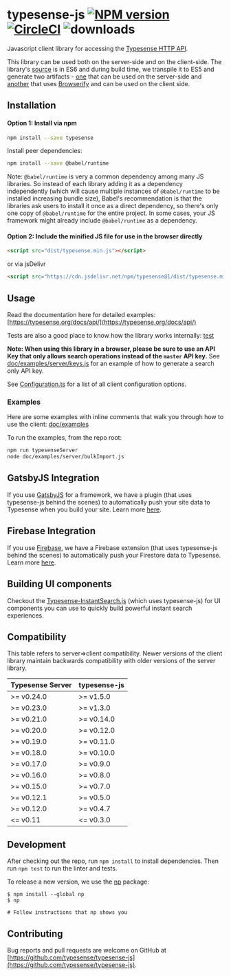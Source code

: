 # typesense-js [![NPM version][npm-image]][npm-url] [![CircleCI](https://circleci.com/gh/typesense/typesense-js.svg?style=shield)](https://circleci.com/gh/typesense/typesense-js) ![downloads](https://img.shields.io/npm/dt/typesense?label=downloads)

Javascript client library for accessing the [Typesense HTTP API](https://github.com/typesense/typesense).

This library can be used both on the server-side and on the client-side. The library's [source](/src) is in ES6 and during build time, we transpile it to ES5 and generate two artifacts - [one](/lib) that can be used on the server-side and [another](/dist) that uses [Browserify](http://browserify.org/) and can be used on the client side.

## Installation

#### Option 1: Install via npm

```sh
npm install --save typesense
```

Install peer dependencies:
```sh
npm install --save @babel/runtime
```

Note: `@babel/runtime` is very a common dependency among many JS libraries. So instead of each library adding it as a dependency independently (which will cause multiple instances of `@babel/runtime` to be installed increasing bundle size), Babel's recommendation is that the libraries ask users to install it once as a direct dependency, so there's only one copy of `@babel/runtime` for the entire project. In some cases, your JS framework might already include `@babel/runtime` as a dependency.

#### Option 2: Include the minified JS file for use in the browser directly

```html
<script src="dist/typesense.min.js"></script>
```

or via jsDelivr

```html
<script src="https://cdn.jsdelivr.net/npm/typesense@1/dist/typesense.min.js"></script>
```

## Usage

Read the documentation here for detailed examples: [https://typesense.org/docs/api/](https://typesense.org/docs/api/)

Tests are also a good place to know how the library works internally: [test](test)

**Note: When using this library in a browser, please be sure to use an API Key that only allows search operations instead of the `master` API key.** See [doc/examples/server/keys.js](doc/examples/server/keys.js) for an example of how to generate a search only API key.

See [Configuration.ts](src/Typesense/Configuration.ts) for a list of all client configuration options.

### Examples

Here are some examples with inline comments that walk you through how to use the client: [doc/examples](doc/examples)

To run the examples, from the repo root:

```bash
npm run typesenseServer
node doc/examples/server/bulkImport.js
```

## GatsbyJS Integration

If you use [GatsbyJS](https://www.gatsbyjs.com/) for a framework, we have a plugin (that uses typesense-js behind the scenes) to automatically push your site data to Typesense when you build your site. Learn more [here](https://github.com/typesense/gatsby-plugin-typesense).

## Firebase Integration

If you use [Firebase](https://firebase.google.com/), we have a Firebase extension (that uses typesense-js behind the scenes) to automatically push your Firestore data to Typesense. Learn more [here](https://github.com/typesense/firestore-typesense-search).

## Building UI components

Checkout the [Typesense-InstantSearch.js](https://github.com/typesense/typesense-instantsearch-adapter) (which uses typesense-js) for UI components you can use to quickly build powerful instant search experiences.

## Compatibility

This table refers to server=>client compatibility. Newer versions of the client library maintain backwards compatibility with older versions of the server library.

| Typesense Server | typesense-js |
|------------------|--------------|
| \>= v0.24.0      | \>= v1.5.0   |
| \>= v0.23.0      | \>= v1.3.0   |
| \>= v0.21.0      | \>= v0.14.0  |
| \>= v0.20.0      | \>= v0.12.0  |
| \>= v0.19.0      | \>= v0.11.0  |
| \>= v0.18.0      | \>= v0.10.0  |
| \>= v0.17.0      | \>= v0.9.0   |
| \>= v0.16.0      | \>= v0.8.0   |
| \>= v0.15.0      | \>= v0.7.0   |
| \>= v0.12.1      | \>= v0.5.0   |
| \>= v0.12.0      | \>= v0.4.7   |
| <= v0.11         | <= v0.3.0    |

## Development

After checking out the repo, run `npm install` to install dependencies. Then run `npm test` to run the linter and tests.

To release a new version, we use the [np](https://github.com/sindresorhus/np) package:

```shell
$ npm install --global np
$ np

# Follow instructions that np shows you

```

## Contributing

Bug reports and pull requests are welcome on GitHub at [https://github.com/typesense/typesense-js](https://github.com/typesense/typesense-js).

[npm-image]: https://badge.fury.io/js/typesense.svg
[npm-url]: https://npmjs.org/package/typesense
